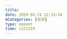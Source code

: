 ```yaml
---
title: 
date: 2019-02-21 22:13:24
mCategories: [说说]
type: moment
time: t221324
---
```


<div id="pics-20190221221324"></div>

<script src="/lib/moment/pics.js"></script>
<script>
var data = [
    {"link": "2019-02-21_000000.jpeg", "type": "shuoshuo"},
    {"link": "2019-02-21_000001.jpeg", "type": "shuoshuo"},
    {"link": "2019-02-21_000002.jpeg", "type": "shuoshuo"},
    {"link": "2019-02-21_000003.jpeg", "type": "shuoshuo"},
    {"link": "2019-02-21_000004.jpeg", "type": "shuoshuo"},
    {"link": "2019-02-21_000005.jpeg", "type": "shuoshuo"},
    {"link": "2019-02-21_000006.jpeg", "type": "shuoshuo"},
    {"link": "2019-02-21_000007.jpeg", "type": "shuoshuo"},
    {"link": "2019-02-21_000008.jpeg", "type": "shuoshuo"}
];
picsRender(data, "pics-20190221221324");
</script>
